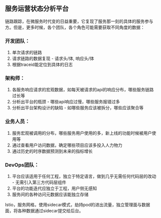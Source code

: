## 服务运营状态分析平台

链路跟踪，在微服务时代变的日益重要，它复现了服务那一刻的具体的服务参与方。但是，更多时候，各个团队，各个角色可能需要获取不同角度的数据：

### 开发团队：
1. 单次请求的链路
2. 请求链路的数据复现 - 请求头/体, 响应头/体
3. 根据traceid能定位到具体的日志

### 架构师：
1. 各服务响应请求的宏观数据，如每天被请求的api的响应分布，哪些服务链路过长等
2. 分析出平台的瓶颈 - 哪些api响应过慢，哪些服务报错过多
3. 分析出平台架构设计的缺陷 - 如哪些服务应该被拆分，哪些应该聚合等

### 业务人员：
1. 服务宏观被调用的分布，哪些服务用户使用的多，新上线的功能时候被用户使用等
2. 通过查看用户访问数据，确定哪些项目应该多投入人力物力
3. 通过历史的时序数据预测到未来的指标增长

### DevOps团队：
1. 平台应该适用于任何工程，独立于特定语言，做到几乎无需任何代码层的改动 - 无需引入第三方代码层组件
2. 平台的功能迭代应独立于工程，用户侧无感知
3. 服务间的各种访问元数据应该能独立存储

Istio，服务网格，使用sidecar模式，劫持pod的进出流量，独立管理面与数据面，将各种数据通过sidecar提交给后台。

